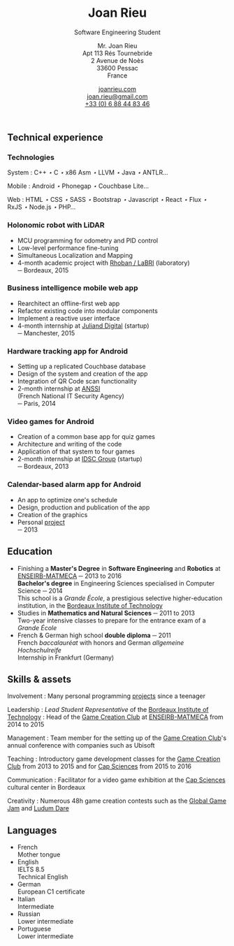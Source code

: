<header markdown="1">

<div markdown="1">

Joan Rieu
=========

Software Engineering Student

</div>

Mr. Joan Rieu  
Apt 113 Rés Tournebride  
2 Avenue de Noès  
33600 Pessac  
<span class="caps">France</span>

[joanrieu.com](//joanrieu.com/)  
[joan.rieu@gmail.com](mailto:joan.rieu@gmail.com)  
[+33 (0) 6 88 44 83 46](tel:+33688448346)  

</header>

Technical experience
--------------------

<div class="projects" markdown="1">

<div class="technologies" markdown="1">

### Technologies ###

System
: C++&nbsp;<i>⋆</i> C&nbsp;<i>⋆</i> x86 Asm&nbsp;<i>⋆</i> LLVM&nbsp;<i>⋆</i> Java&nbsp;<i>⋆</i> ANTLR…

Mobile
: Android&nbsp;<i>⋆</i> Phonegap&nbsp;<i>⋆</i> Couchbase Lite…

Web
: HTML&nbsp;<i>⋆</i> CSS&nbsp;<i>⋆</i> SASS&nbsp;<i>⋆</i> Bootstrap&nbsp;<i>⋆</i> Javascript&nbsp;<i>⋆</i> React&nbsp;<i>⋆</i> Flux&nbsp;<i>⋆</i> RxJS&nbsp;<i>⋆</i> Node.js&nbsp;<i>⋆</i> PHP…

</div>

<div markdown="1">

### Holonomic robot with LiDAR ###

-   MCU programming for odometry and PID control
-   Low-level performance fine-tuning
-   Simultaneous Localization and Mapping
-   4-month academic project with [Rhoban / LaBRI][] (laboratory)  
    ─ Bordeaux, 2015

</div>

<div markdown="1">

### Business intelligence mobile web app ###

-   Rearchitect an offline-first web app
-   Refactor existing code into modular components
-   Implement a reactive user interface
-   4-month internship at [Juliand Digital][] (startup)  
    ─ Manchester, 2015

</div>

<div markdown="1">

### Hardware tracking app for Android ###

-   Setting up a replicated Couchbase database
-   Design of the system and creation of the app
-   Integration of QR Code scan functionality
-   2-month internship at [ANSSI][]  
    (French National IT Security Agency)  
    ─ Paris, 2014

</div>

<div markdown="1">

### Video games for Android ###

-   Creation of a common base app for quiz games
-   Architecture and writing of the code
-   Application of that system to four games
-   2-month internship at [IDSC Group][] (startup)  
    ─ Bordeaux, 2013

</div>

<div markdown="1">

### Calendar-based alarm app for Android ###

-   An app to optimize one's schedule
-   Design, production and publication of the app
-   Creation of the graphics
-   Personal [project][portfolio]  
    ─ 2013

</div>

</div>

Education
---------

-   Finishing a **Master's Degree** in **Software Engineering** and **Robotics** at [ENSEIRB-MATMECA][] ─ 
2013 to 2016  
    **Bachelor's degree** in Engineering Sciences specialised in Computer Science ─ 2014  
    <span> This school is a _Grande École_, a prestigious selective higher-education institution, in the [Bordeaux Institute of Technology][] </span>
-   Studies in **Mathematics and Natural Sciences** ─ 2011 to 2013  
    <span> Two-year intensive classes to prepare for the entrance exam of a _Grande École_ </span>
-   French & German high school **double diploma** ─ 2011  
    <span> French _baccalauréat_ with honors and German _allgemeine Hochschulreife_  
    Internship in Frankfurt (<span class="caps">Germany</span>) </span>

<div class="bottom">

<div markdown="1">

Skills & assets
---------------

Involvement
:   Many personal programming [projects][portfolio] since a teenager

Leadership
:   _Lead Student Representative_ of the [Bordeaux Institute of Technology][]
:   Head of the [Game Creation Club][] at [ENSEIRB-MATMECA][] from 2014 to 2015

Management
:   Team member for the setting up of the [Game Creation Club][]'s annual conference with companies such as Ubisoft

Teaching
:   Introductory game development classes for the [Game Creation Club][] from 2013 to 2015 and for [Cap Sciences][] from 2015 to 2016

Communication
:   Facilitator for a video game exhibition at the [Cap Sciences][] cultural center in Bordeaux

Creativity
:   Numerous 48h game creation contests such as the [Global Game Jam][] and [Ludum Dare][]

</div>

<div markdown="1">

Languages
---------

-   French  
    <span> Mother tongue </span>
-   English  
    <span> IELTS 8.5  
    Technical English</span>
-   German  
    <span> European C1 certificate</span>
-   Italian  
    <span> Intermediate </span> 
-   Russian  
    <span> Lower intermediate </span> 
-   Portuguese  
    <span> Lower intermediate </span> 

</div>

</div>

[AEI]:                                  //www.junior-aei.com
[ANSSI]:                                //www.ssi.gouv.fr
[Bordeaux Institute of Technology]:     //www.bordeaux-inp.fr/en
[Cap Sciences]:                         //www.cap-sciences.net
[ENSEIRB-MATMECA]:                      //enseirb-matmeca.bordeaux-inp.fr/en
[Game Creation Club]:                   //gcc.eirb.fr
[Global Game Jam]:                      //globalgamejam.org
[IDSC Group]:                           //www.idsc-group.com
[Juliand Digital]:                      //juliand.co.uk
[Rhoban / LaBRI]:                       //rhoban.com/people-contact/
[Ludum Dare]:                           //ludumdare.com/compo
[portfolio]:                            ./portfolio
